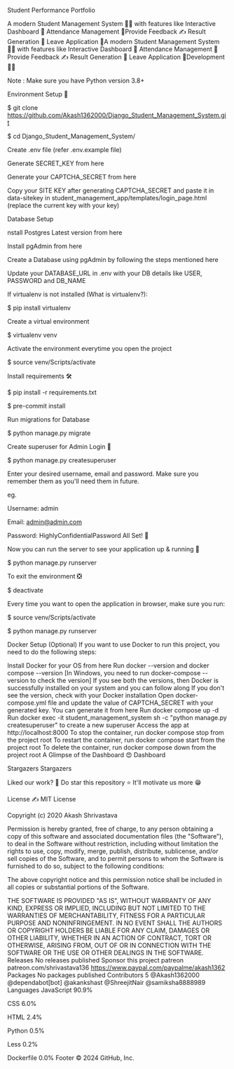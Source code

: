 Student Performance Portfolio

A modern Student Management System 👨‍🎓 with features like Interactive Dashboard 🤩 Attendance Management 🏫Provide Feedback ✍ Result Generation 📜 Leave Application 🍂A modern Student Management System 👨‍🎓 with features like Interactive Dashboard 🤩 Attendance Management 🏫Provide Feedback ✍ Result Generation 📜 Leave Application
🍂Development 👨‍💻

Note : Make sure you have Python version 3.8+

Environment Setup 🚀

$ git clone https://github.com/Akash1362000/Django_Student_Management_System.git

$ cd Django_Student_Management_System/

Create .env file (refer .env.example file)

Generate SECRET_KEY from here

Generate your CAPTCHA_SECRET from here

Copy your SITE KEY after generating CAPTCHA_SECRET and paste it in data-sitekey in student_management_app/templates/login_page.html (replace the current key with your key)

Database Setup



nstall Postgres Latest version from here

Install pgAdmin from here

Create a Database using pgAdmin by following the steps mentioned here

Update your DATABASE_URL in .env with your DB details like USER, PASSWORD and DB_NAME

If virtualenv is not installed (What is virtualenv?):

$ pip install virtualenv

Create a virtual environment

$ virtualenv venv

Activate the environment everytime you open the project

$ source venv/Scripts/activate

Install requirements 🛠

$ pip install -r requirements.txt

$ pre-commit install

Run migrations for Database

$ python manage.py migrate

Create superuser for Admin Login 🔐

$ python manage.py createsuperuser

Enter your desired username, email and password. Make sure you remember them as you'll need them in future.

eg.

Username: admin

Email: admin@admin.com

Password: HighlyConfidentialPassword
All Set! 🤩

Now you can run the server to see your application up & running 🚀

$ python manage.py runserver

To exit the environment ❎

$ deactivate

Every time you want to open the application in browser, make sure you run:

$ source venv/Scripts/activate

$ python manage.py runserver

Docker Setup (Optional) 
If you want to use Docker to run this project, you need to do the following steps:

Install Docker for your OS from here
Run docker --version and docker compose --version [In Windows, you need to run docker-compose --version to check the version]
If you see both the versions, then Docker is successfully installed on your system and you can follow along
If you don't see the version, check with your Docker installation
Open docker-compose.yml file and update the value of CAPTCHA_SECRET with your generated key. You can generate it from here
Run docker compose up -d
Run docker exec -it student_management_system sh -c "python manage.py createsuperuser" to create a new superuser
Access the app at http://localhost:8000
To stop the container, run docker compose stop from the project root
To restart the container, run docker compose start from the project root
To delete the container, run docker compose down from the project root
A Glimpse of the Dashboard 😍
Dashboard

Stargazers
Stargazers

Liked our work? 🤔 Do star this repository ⭐ It'll motivate us more 😁

License ✍
MIT License

Copyright (c) 2020 Akash Shrivastava

Permission is hereby granted, free of charge, to any person obtaining a copy
of this software and associated documentation files (the "Software"), to deal
in the Software without restriction, including without limitation the rights
to use, copy, modify, merge, publish, distribute, sublicense, and/or sell
copies of the Software, and to permit persons to whom the Software is
furnished to do so, subject to the following conditions:

The above copyright notice and this permission notice shall be included in all
copies or substantial portions of the Software.

THE SOFTWARE IS PROVIDED "AS IS", WITHOUT WARRANTY OF ANY KIND, EXPRESS OR
IMPLIED, INCLUDING BUT NOT LIMITED TO THE WARRANTIES OF MERCHANTABILITY,
FITNESS FOR A PARTICULAR PURPOSE AND NONINFRINGEMENT. IN NO EVENT SHALL THE
AUTHORS OR COPYRIGHT HOLDERS BE LIABLE FOR ANY CLAIM, DAMAGES OR OTHER
LIABILITY, WHETHER IN AN ACTION OF CONTRACT, TORT OR OTHERWISE, ARISING FROM,
OUT OF OR IN CONNECTION WITH THE SOFTWARE OR THE USE OR OTHER DEALINGS IN THE
SOFTWARE.
Releases
No releases published
Sponsor this project
patreon
patreon.com/shrivastava136
https://www.paypal.com/paypalme/akash1362
Packages
No packages published
Contributors
5
@Akash1362000
@dependabot[bot]
@akankshast
@ShreejitNair
@samiksha8888989
Languages
JavaScript
90.9%
 
CSS
6.0%
 
HTML
2.4%
 
Python
0.5%
 
Less
0.2%
 
Dockerfile
0.0%
Footer
© 2024 GitHub, Inc.

